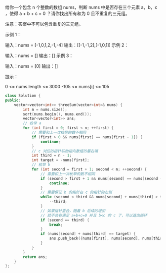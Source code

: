 给你一个包含 n 个整数的数组 nums，判断 nums 中是否存在三个元素 a，b，c ，使得 a + b + c = 0 ？请你找出所有和为 0 且不重复的三元组。

注意：答案中不可以包含重复的三元组。

 

示例 1：

输入：nums = [-1,0,1,2,-1,-4]
输出：[[-1,-1,2],[-1,0,1]]
示例 2：

输入：nums = []
输出：[]
示例 3：

输入：nums = [0]
输出：[]


提示：

0 <= nums.length <= 3000
-105 <= nums[i] <= 105

```c++
class Solution {
public:
    vector<vector<int>> threeSum(vector<int>& nums) {
        int n = nums.size();
        sort(nums.begin(), nums.end());
        vector<vector<int>> ans;
        // 枚举 a
        for (int first = 0; first < n; ++first) {
            // 需要和上一次枚举的数不相同
            if (first > 0 && nums[first] == nums[first - 1]) {
                continue;
            }
            // c 对应的指针初始指向数组的最右端
            int third = n - 1;
            int target = -nums[first];
            // 枚举 b
            for (int second = first + 1; second < n; ++second) {
                // 需要和上一次枚举的数不相同
                if (second > first + 1 && nums[second] == nums[second - 1]) {
                    continue;
                }
                // 需要保证 b 的指针在 c 的指针的左侧
                while (second < third && nums[second] + nums[third] > target) {
                    --third;
                }
                // 如果指针重合，随着 b 后续的增加
                // 就不会有满足 a+b+c=0 并且 b<c 的 c 了，可以退出循环
                if (second == third) {
                    break;
                }
                if (nums[second] + nums[third] == target) {
                    ans.push_back({nums[first], nums[second], nums[third]});
                }
            }
        }
        return ans;
    }
};
```

